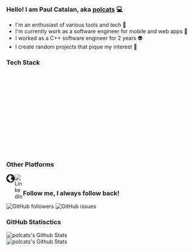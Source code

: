 ###  Hello! I am Paul Catalan, aka [polcats][website] :computer:
- I'm an enthusiast of various tools and tech :wrench:
- I'm currently work as a software engineer for mobile and web apps :iphone: 
- I worked as a C++ software engineer for 2 years :alien: 
- I create random projects that pique my interest :art:

### Tech Stack
<img align="left" alt="" src="https://img.shields.io/badge/c++%20-%2300599C.svg?&style=for-the-badge&logo=c%2B%2B&logoColor=white" />
<img align="left" alt="" src="https://img.shields.io/badge/python%20-%2314354C.svg?&style=for-the-badge&logo=python&logoColor=white" />
<img align="left" alt="" src="https://img.shields.io/badge/java-%23ED8B00.svg?&style=for-the-badge&logo=java&logoColor=white" />
<img align="left" alt="" src="https://img.shields.io/badge/javascript-%23F7DF1E.svg?&style=for-the-badge&logo=javascript&logoColor=black" />
<img align="left" alt="" src="https://img.shields.io/badge/typescript%20-%23007ACC.svg?&style=for-the-badge&logo=typescript&logoColor=white" />
<img align="left" alt="" src="https://img.shields.io/badge/html5-%23E34F26.svg?&style=for-the-badge&logo=html5&logoColor=white" />
<img align="left" alt="" src="https://img.shields.io/badge/css3-%231572B6.svg?&style=for-the-badge&logo=css3&logoColor=white" />
<img align="left" alt="" src="https://img.shields.io/badge/sass-%23CC6699.svg?&style=for-the-badge&logo=sass&logoColor=white" />

<br><br>

<img align="left" alt="" src="https://img.shields.io/badge/expo%20-%2320232a.svg?&style=for-the-badge&logo=expo&logoColor=%23FFFFFF" />
<img align="left" alt="" src="https://img.shields.io/badge/react%20-%2320232a.svg?&style=for-the-badge&logo=react&logoColor=%2361DAFB" />
<img align="left" alt="" src="https://img.shields.io/badge/react_native%20-%2320232a.svg?&style=for-the-badge&logo=react&logoColor=%2361DAFB" />
<img align="left" alt="" src="https://img.shields.io/badge/android_studio%20-%233DDC84.svg?&style=for-the-badge&logo=android%20studio&logoColor=%23000000" />

<br><br>

<img align="left" alt="" src="https://img.shields.io/badge/node.js%20-%23339933.svg?&style=for-the-badge&logo=node.js&logoColor=%23FFFFFF" />
<img align="left" alt="" src="https://img.shields.io/badge/nodemon%20-%2376D04B.svg?&style=for-the-badge&logo=nodemon&logoColor=%23000000" />
<img align="left" alt="" src="https://img.shields.io/badge/mongo_db%20-%2347A248.svg?&style=for-the-badge&logo=mongodb&logoColor=%23FFFFFF" />
<img align="left" alt="" src="https://img.shields.io/badge/express.js%20-%23404d59.svg?&style=for-the-badge&logoColor=%23FFFFFF" />

<br><br>

<img align="left" alt="" src="https://img.shields.io/badge/vs_code%20-%23007ACC.svg?&style=for-the-badge&logo=visual%20studio%20code&logoColor=%23FFFFFF" />
<img align="left" alt="" src="https://img.shields.io/badge/sublime%20-%23FF9800.svg?&style=for-the-badge&logo=sublime%20text&logoColor=%23FFFFFF" />
<img align="left" alt="" src="https://img.shields.io/badge/git%20-%23F05032.svg?&style=for-the-badge&logo=git&logoColor=%23FFFFFF" />
<img align="left" alt="" src="https://img.shields.io/badge/gitlab%20-%23FCA121.svg?&style=for-the-badge&logo=gitlab&logoColor=%23FFFFFF" />
<img align="left" alt="" src="https://img.shields.io/badge/github%20-%23181717.svg?&style=for-the-badge&logo=github&logoColor=%23FFFFFF" />

<br><br>

<img align="left" alt="" src="https://img.shields.io/badge/windows%20-%230078D6.svg?&style=for-the-badge&logo=windows&logoColor=%23FFFFFF" />
<img align="left" alt="" src="https://img.shields.io/badge/ubuntu%20-%23E95420.svg?&style=for-the-badge&logo=ubuntu&logoColor=%23FFFFFF" />



<br>



### Other Platforms
[<img align="left" alt="polcats.tech" width="22px" src="https://raw.githubusercontent.com/iconic/open-iconic/master/svg/globe.svg" />][website]
[<img align="left" alt="LinkedIn" width="22px" src="https://cdn.jsdelivr.net/npm/simple-icons@v3/icons/linkedin.svg" />][linkedin]
<br>
### Follow me, I always follow back!
![GitHub followers](https://img.shields.io/github/followers/polcats?style=for-the-badge)
![GitHub issues](https://img.shields.io/github/issues-raw/polcats/FollowBackChecker?label=Followback%20Updates&style=for-the-badge)

### GitHub Statisctics
<img align="left" alt="polcats's Github Stats" width="435px" src="https://github-readme-stats.vercel.app/api?username=polcats&show_icons=true&hide_border=true&count_private=true&theme=dark" /> <img align="left" alt="polcats's Github Stats" src="https://github-readme-stats.vercel.app/api/top-langs/?username=polcats&layout=compact" />

[website]: https://www.polcats.tech
[linkedin]: https://www.linkedin.com/in/polcats/
[blank]: #
